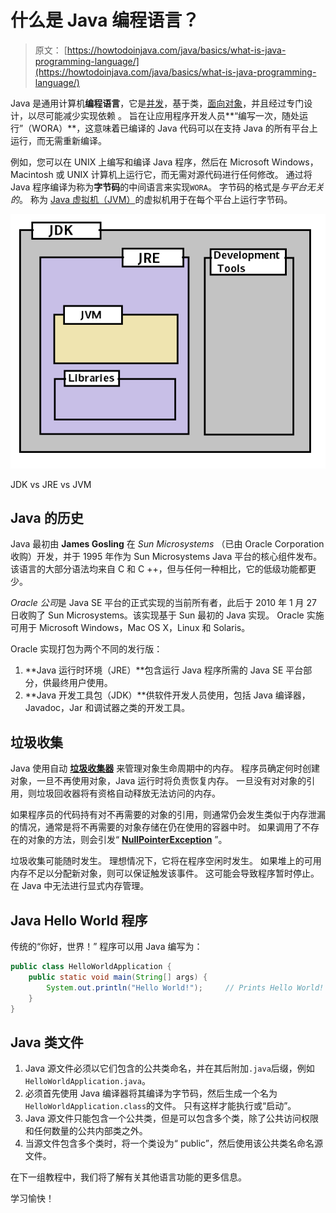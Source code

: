 # 什么是 Java 编程语言？

> 原文： [https://howtodoinjava.com/java/basics/what-is-java-programming-language/](https://howtodoinjava.com/java/basics/what-is-java-programming-language/)

Java 是通用计算机**编程语言**，它是[并发](https://howtodoinjava.com/java-concurrency-tutorial/)，基于类，[面向对象](https://howtodoinjava.com/oops/object-oriented-principles/)，并且经过专门设计，以尽可能减少实现依赖 。 旨在让应用程序开发人员**“编写一次，随处运行”（WORA）**，这意味着已编译的 Java 代码可以在支持 Java 的所有平台上运行，而无需重新编译。

例如，您可以在 UNIX 上编写和编译 Java 程序，然后在 Microsoft Windows，Macintosh 或 UNIX 计算机上运行它，而无需对源代码进行任何修改。 通过将 Java 程序编译为称为**字节码**的中间语言来实现`WORA`。 字节码的格式是*与平台无关的*。 称为 [Java 虚拟机（JVM）](https://howtodoinjava.com/java/basics/jdk-jre-jvm/)的虚拟机用于在每个平台上运行字节码。

![JDK vs JRE vs JVM](img/a03877b93dc67ed55953b0768f5a5d4e.png)

JDK vs JRE vs JVM

## Java 的历史

Java 最初由 **James Gosling** 在 *Sun Microsystems* （已由 Oracle Corporation 收购）开发，并于 1995 年作为 Sun Microsystems Java 平台的核心组件发布。 该语言的大部分语法均来自 C 和 C ++，但与任何一种相比，它的低级功能都更少。

*Oracle 公司*是 Java SE 平台的正式实现的当前所有者，此后于 2010 年 1 月 27 日收购了 Sun Microsystems。该实现基于 Sun 最初的 Java 实现。 Oracle 实施可用于 Microsoft Windows，Mac OS X，Linux 和 Solaris。

Oracle 实现打包为两个不同的发行版：

1.  **Java 运行时环境（JRE）**包含运行 Java 程序所需的 Java SE 平台部分，供最终用户使用。
2.  **Java 开发工具包（JDK）**供软件开发人员使用，包括 Java 编译器，Javadoc，Jar 和调试器之类的开发工具。

## 垃圾收集

Java 使用自动 [**垃圾收集器**](//howtodoinjava.com/java/garbage-collection/revisiting-memory-management-and-garbage-collection-mechanisms-in-java/) 来管理对象生命周期中的内存。 程序员确定何时创建对象，一旦不再使用对象，Java 运行时将负责恢复内存。 一旦没有对对象的引用，则垃圾回收器将有资格自动释放无法访问的内存。

如果程序员的代码持有对不再需要的对象的引用，则通常仍会发生类似于内存泄漏的情况，通常是将不再需要的对象存储在仍在使用的容器中时。 如果调用了不存在的对象的方法，则会引发“ [**NullPointerException**](//howtodoinjava.com/java/exception-handling/how-to-effectively-handle-nullpointerexception-in-java/) ”。

垃圾收集可能随时发生。 理想情况下，它将在程序空闲时发生。 如果堆上的可用内存不足以分配新对象，则可以保证触发该事件。 这可能会导致程序暂时停止。 在 Java 中无法进行显式内存管理。

## Java Hello World 程序

传统的“你好，世界！” 程序可以用 Java 编写为：

```java
public class HelloWorldApplication {
    public static void main(String[] args) {
        System.out.println("Hello World!"); 	// Prints Hello World! to the console.
    }
}

```

## Java 类文件

1.  Java 源文件必须以它们包含的公共类命名，并在其后附加`.java`后缀，例如`HelloWorldApplication.java`。
2.  必须首先使用 Java 编译器将其编译为字节码，然后生成一个名为`HelloWorldApplication.class`的文件。 只有这样才能执行或“启动”。
3.  Java 源文件只能包含一个公共类，但是可以包含多个类，除了公共访问权限和任何数量的公共内部类之外。
4.  当源文件包含多个类时，将一个类设为“ public”，然后使用该公共类名命名源文件。

在下一组教程中，我们将了解有关其他语言功能的更多信息。

学习愉快！